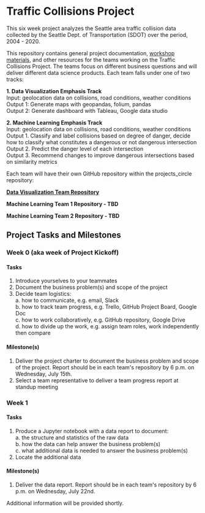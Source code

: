 # Traffic Collisions Project

This six week project analyzes the Seattle area traffic collision data collected by the Seattle Dept. of Transportation (SDOT) over the period, 2004 - 2020.  

This repository contains general project documentation, [workshop materials](https://github.com/DataCircles/projects_circle/tree/master/traffic_collisions_project/workshop_materials), and other resources for the teams working on the Traffic Collisions Project. The teams focus on different business questions and will deliver different data science products. Each team falls under one of two tracks:  

__1. Data Visualization Emphasis Track__  
Input: geolocation data on collisions, road conditions, weather conditions  
Output 1: Generate maps with geopandas, folium, pandas  
Output 2: Generate dashboard with Tableau, Google data studio  

__2. Machine Learning Emphasis Track__  
Input: geolocation data on collisions, road conditions, weather conditions  
Output 1. Classify and label collisions based on degree of danger, decide how to classify what constitutes a dangerous or not dangerous intersection  
Output 2. Predict the danger level of each intersection  
Output 3. Recommend changes to improve dangerous intersections based on similarity metrics  

Each team will have their own GitHub repository within the projects_circle repository:  

__[Data Visualization Team Repository](https://github.com/DataCircles/projects_circle/tree/master/traffic_collisions_viz_project)__  

__Machine Learning Team 1 Repository - TBD__  

__Machine Learning Team 2 Repository - TBD__  

## Project Tasks and Milestones

### Week 0 (aka week of Project Kickoff)  
#### Tasks
1. Introduce yourselves to your teammates  
2. Document the business problem(s) and scope of the project  
3. Decide team logistics:  
a. how to communicate, e.g. email, Slack  
b. how to track team progress, e.g. Trello, GitHub Project Board, Google Doc  
c. how to work collaboratively, e.g. GitHub repository, Google Drive  
d. how to divide up the work, e.g. assign team roles, work independently then compare  
#### Milestone(s)
1. Deliver the project charter to document the business problem and scope of the project. Report should be in each team's repository by 6 p.m. on Wednesday, July 15th.  
2. Select a team representative to deliver a team progress report at standup meeting  

### Week 1 
#### Tasks
1. Produce a Jupyter notebook with a data report to document:  
a. the structure and statistics of the raw data  
b. how the data can help answer the business problem(s)  
c. what additional data is needed to answer the business problem(s)  
2. Locate the additional data
#### Milestone(s)
1. Deliver the data report. Report should be in each team's repository by 6 p.m. on Wednesday, July 22nd.  


Additional information will be provided shortly.   

